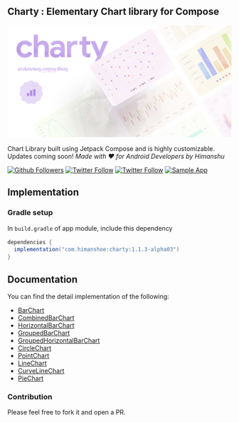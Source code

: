 ## Charty : Elementary Chart library for Compose

![Charty](img/charty-banner.png)

Chart Library built using Jetpack Compose and is highly customizable. Updates coming soon!
_Made with ❤️ for Android Developers by Himanshu_

[![Github Followers](https://img.shields.io/github/followers/hi-manshu?label=Follow&style=social)](https://github.com/hi-manshu)
[![Twitter Follow](https://img.shields.io/twitter/follow/hi_man_shoe?label=Follow&style=social)](https://twitter.com/hi_man_shoe)
[![Twitter Follow](https://img.shields.io/badge/Featured%20in%20androidweekly.net-%23532-orange)](https://androidweekly.net/issues/issue-532)
[![Sample App](https://img.shields.io/github/v/release/hi-manshu/Charty?color=7885FF&label=Sample%20App&logo=android&style=for-the-badge)](https://github.com/hi-manshu/Charty/releases/latest/download/charty-sample.apk)

## Implementation

### Gradle setup

In `build.gradle` of app module, include this dependency

```gradle
dependencies {
  implementation("com.himanshoe:charty:1.1.3-alpha03")
}
```

## Documentation
You can find the detail implementation of the following:

- [BarChart](docs/BarChart.md)
- [CombinedBarChart](docs/CombinedBarChart.md)
- [HorizontalBarChart](docs/HorizontalBarChart.md)
- [GroupedBarChart](docs/GroupedBarChart.md)
- [GroupedHorizontalBarChart](docs/GroupedHorizontalBarChart.md)
- [CircleChart](docs/CircleChart.md)
- [PointChart](docs/PointChart.md)
- [LineChart](docs/LineChart.md)
- [CurveLineChart](docs/CurveLineChart.md)
- [PieChart](docs/PieChart.md)


### Contribution
Please feel free to fork it and open a PR.


